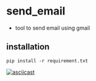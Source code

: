 # send_email
* tool to send email using gmail
## installation 
```
pip install -r requirement.txt
```

[![asciicast](https://asciinema.org/a/581500.svg)](https://asciinema.org/a/581500)
